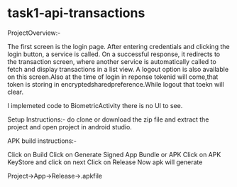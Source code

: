 # task1-api-transactions

ProjectOverview:-

The first screen is the login page. After entering credentials and clicking the login button, a service is called. On a successful response, it redirects to the transaction screen, where another service is automatically called to fetch and display transactions in a list view. A logout option is also available on this screen.Also at the time of login in reponse tokenid will come,that token is storing in encryptedsharedpreference.While logout that toekn will clear.

I implemeted code to BiometricActivity there is no UI to see.

Setup Instructions:-
do clone or download the zip file and extract the project and open project in android studio.

APK build instructions:-

Click on Build
Click on Generate Signed App Bundle or APK
Click on APK
KeyStore and click on next
Click on Release
Now apk will generate 

Project->App->Release->.apkfile












